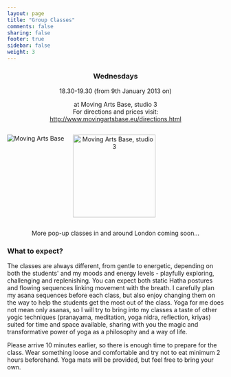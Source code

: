 ```yaml
---
layout: page
title: "Group Classes"
comments: false
sharing: false
footer: true
sidebar: false
weight: 3
---
```


<div style="text-align: center;">

<h3>Wednesdays</h3>

<p>18.30-19.30  (from 9th January 2013 on)</p>

<p>at Moving Arts Base, studio 3<br />
For directions and prices visit:<br />
<a href="http://www.movingartsbase.eu/directions.html">http://www.movingartsbase.eu/directions.html</a>

<div class="columns">

<p class="centeredimage"><img src="http://www.movingartsbase.eu/photographs/mab-door_302.jpg" alt="Moving Arts Base"></img></p>

<p class="centeredimage"><img style="height: 192px;" src="http://www.movingartsbase.eu/photographs/studio3_3-302curve.jpg" alt="Moving Arts Base, studio 3"></img></p>

</div>

<p>More pop-up classes in and around London coming soon...</p>

</div>

### What to expect?

The classes are always different, from gentle to energetic, depending on both the students' and my moods and energy levels - playfully exploring, challenging and replenishing. You can expect both static Hatha postures and flowing sequences linking movement with the breath. I carefully plan my asana sequences before each class, but also enjoy changing them on the way to help the students get the most out of the class. Yoga for me does not mean only asanas, so I will try to bring into my classes a taste of other yogic techniques (pranayama, meditation, yoga nidra, reflection, kriyas) suited for time and space available, sharing with you the magic and transformative power of yoga as a philosophy and a way of life.

Please arrive 10 minutes earlier, so there is enough time to prepare for the class. Wear something loose and comfortable and try not to eat minimum 2 hours beforehand. Yoga mats will be provided, but feel free to bring your own.
